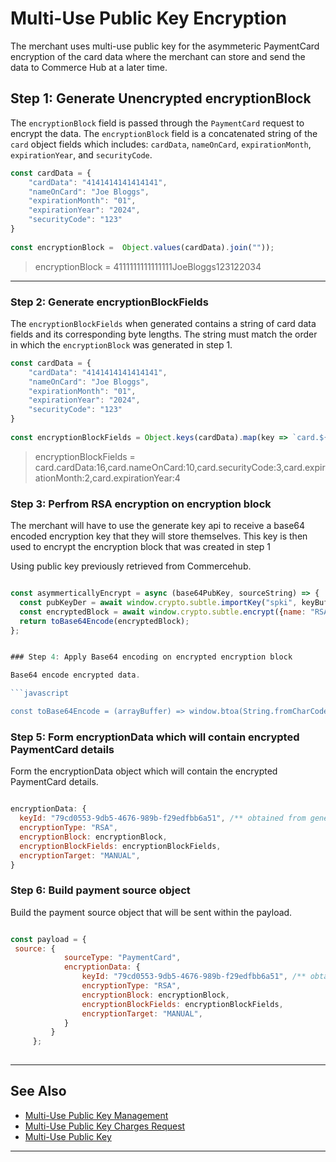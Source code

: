 
# Multi-Use Public Key Encryption

The merchant uses multi-use public key for the asymmeteric PaymentCard encryption of the card data where the merchant can store and send the data to Commerce Hub at a later time.   

## Step 1: Generate Unencrypted encryptionBlock


The `encryptionBlock` field is passed through the `PaymentCard` request to encrypt the data. The `encryptionBlock` field is a concatenated string of the `card` object fields which includes: `cardData`, `nameOnCard`, `expirationMonth`, `expirationYear`, and `securityCode`.

```Javascript
const cardData = {
    "cardData": "4141414141414141",
    "nameOnCard": "Joe Bloggs",
    "expirationMonth": "01",
    "expirationYear": "2024",
    "securityCode": "123"
}
  
const encryptionBlock =  Object.values(cardData).join(""));

```

<!-- theme: example -->
> encryptionBlock = 4111111111111111JoeBloggs123122034

--- 

### Step 2:  Generate encryptionBlockFields

The `encryptionBlockFields` when generated contains a string of card data fields and its corresponding byte lengths. The string must match the order in which the `encryptionBlock` was generated in step 1. 


```Javascript
const cardData = {
    "cardData": "4141414141414141",
    "nameOnCard": "Joe Bloggs",
    "expirationMonth": "01",
    "expirationYear": "2024",
    "securityCode": "123"
}
  
const encryptionBlockFields = Object.keys(cardData).map(key => `card.${key}:${encoder.encode(cardData[key]).length}`).join(',');

```

<!-- theme: example -->
> encryptionBlockFields = card.cardData:16,card.nameOnCard:10,card.securityCode:3,card.expirationMonth:2,card.expirationYear:4



### Step 3: Perfrom RSA encryption on encryption block

The merchant will have to use the generate key api to receive a base64 encoded encryption key that they will store themselves. This key is then used to encrypt the encryption block that was created in step 1

Using public key previously retrieved from Commercehub.

```javascript

const asymmerticallyEncrypt = async (base64PubKey, sourceString) => {  const keyBuf = toArrayBuffer(window.atob(base64PubKey));
  const pubKeyDer = await window.crypto.subtle.importKey("spki", keyBuf, { name: "RSA-OAEP", hash: "SHA-256", }, true, ["encrypt"]);
  const encryptedBlock = await window.crypto.subtle.encrypt({name: "RSA-OAEP",}, pubKeyDer, new TextEncoder().encode(sourceString));
  return toBase64Encode(encryptedBlock);
};


### Step 4: Apply Base64 encoding on encrypted encryption block

Base64 encode encrypted data.

```javascript

const toBase64Encode = (arrayBuffer) => window.btoa(String.fromCharCode(...new Uint8Array(arrayBuffer)));

```

### Step 5: Form encryptionData which will contain encrypted PaymentCard details

Form the encryptionData object which will contain the encrypted PaymentCard details.


```Javascript

encryptionData: {
  keyId: "79cd0553-9db5-4676-989b-f29edfbb6a51", /** obtained from generate multi-use encryption key API */
  encryptionType: "RSA",
  encryptionBlock: encryptionBlock,
  encryptionBlockFields: encryptionBlockFields,
  encryptionTarget: "MANUAL",
}

```

### Step 6: Build payment source object

Build the payment source object that will be sent within the payload.

```javascript

const payload = {       
 source: {
            sourceType: "PaymentCard",
            encryptionData: {
                keyId: "79cd0553-9db5-4676-989b-f29edfbb6a51", /** obtained from generate multi-use encryption key API */
                encryptionType: "RSA",
                encryptionBlock: encryptionBlock,
                encryptionBlockFields: encryptionBlockFields,
                encryptionTarget: "MANUAL",
            }
         }
     };
     
```
---

## See Also
- [Multi-Use Public Key Management](?path=docs/Online-Mobile-Digital/Secure-Data-Capture/Multi-Use-Public-Key/Multi-Use-Public-Key-Management.md)
- [Multi-Use Public Key Charges Request](?path=docs/Online-Mobile-Digital/Secure-Data-Capture/Multi-Use-Public-Key/Multi-Use-Public-Key-Request.md)
- [Multi-Use Public Key](?path=docs/Online-Mobile-Digital/Secure-Data-Capture/Multi-Use-Public-Key/Multi-Use-Public-Key.md)


---

